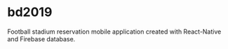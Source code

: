 # bd2019
Football stadium reservation mobile application created with React-Native and Firebase database.
